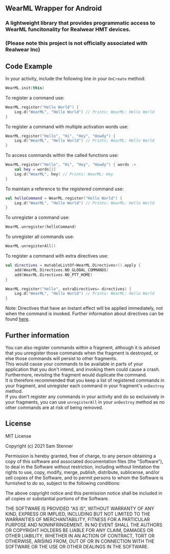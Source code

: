 ## WearML Wrapper for Android

### A lightweight library that provides programmatic access to WearML funcitonality for Realwear HMT devices.
### (Please note this project is not officially associated with Realwear Inc)


## Code Example

In your activity, include the following line in your `OnCreate` method:
``` kotlin
WearML.init(this)
```

To register a command use:
``` kotlin
WearML.register("Hello World") {
    Log.d("WearML", "Hello World") // Prints: WearML: Hello World
}
```

To register a command with multiple activation words use:
``` kotlin
WearML.register("Hello", "Hi", "Hey", "Howdy") {
    Log.d("WearML", "Hello World") // Prints: WearML: Hello World
}
```

To access commands within the called functions use:
``` kotlin
WearML.register("Hello", "Hi", "Hey", "Howdy") { words ->
    val hey = words[2]
    Log.d("WearML", hey) // Prints: WearML: Hey
}
```

To maintain a reference to the registered command use:
``` kotlin
val helloCommand = WearML.register("Hello World") {
    Log.d("WearML", "Hello World") // Prints: WearML: Hello World
}
```

To unregister a command use:
``` kotlin
WearML.unregister(helloCommand)
```

To unregister all commands use:
``` kotlin
WearML.unregisterAll()
```

To register a command with extra directives use:

```kotlin
val directives = mutableListOf<WearML.Directives>().apply {
    add(WearML.Directives.NO_GLOBAL_COMMANDS)
    add(WearML.Directives.NO_PTT_HOME)
}

WearML.register("Hello", extraDirectives= directives) {
    Log.d("WearML", "Hello World") // Prints: WearML: Hello World
}
```

Note: Directives that have an instant effect will be applied immediately, not when the command is invoked.
Further information about directives can be found [here](https://realwear.com/knowledge-center/developer/wearml/wearml-embedded/wearml-embedded-api/).

## Further information
You can also register commands within a fragment, although it is advised that you unregister those commands when the fragment is destroyed, or else those commands will persist to other fragments.\
This would cause your commands to be available in parts of your application that you don't intend, and invoking them could cause a crash. Furthermore, revisitng the fragment would duplicate the command.\
It is therefore recommended that you keep a list of registered commands in your fragment, and unregister each command in your fragment's `onDestroy` method.\
If you don't register any commands in your activity and do so exclusively in your fragments, you can use `unregisterAll` in your `onDestroy` method as no other commands are at risk of being removed.

## License
MIT License

Copyright (c) 2021 Sam Stenner

Permission is hereby granted, free of charge, to any person obtaining a copy
of this software and associated documentation files (the "Software"), to deal
in the Software without restriction, including without limitation the rights
to use, copy, modify, merge, publish, distribute, sublicense, and/or sell
copies of the Software, and to permit persons to whom the Software is
furnished to do so, subject to the following conditions:

The above copyright notice and this permission notice shall be included in all
copies or substantial portions of the Software.

THE SOFTWARE IS PROVIDED "AS IS", WITHOUT WARRANTY OF ANY KIND, EXPRESS OR
IMPLIED, INCLUDING BUT NOT LIMITED TO THE WARRANTIES OF MERCHANTABILITY,
FITNESS FOR A PARTICULAR PURPOSE AND NONINFRINGEMENT. IN NO EVENT SHALL THE
AUTHORS OR COPYRIGHT HOLDERS BE LIABLE FOR ANY CLAIM, DAMAGES OR OTHER
LIABILITY, WHETHER IN AN ACTION OF CONTRACT, TORT OR OTHERWISE, ARISING FROM,
OUT OF OR IN CONNECTION WITH THE SOFTWARE OR THE USE OR OTHER DEALINGS IN THE
SOFTWARE.